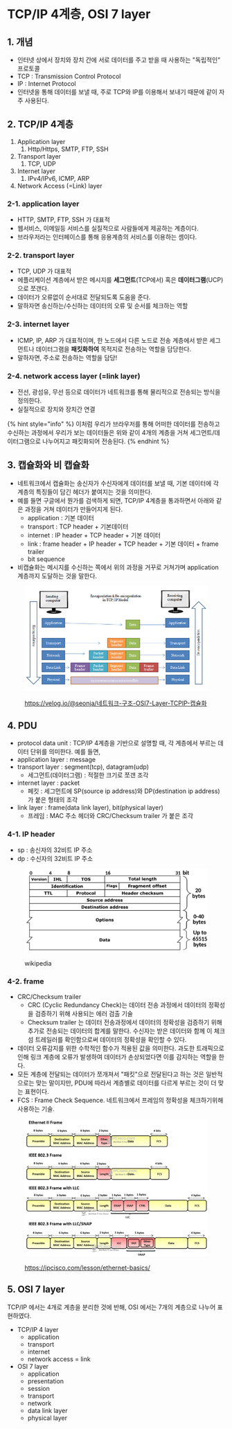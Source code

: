 # TCP/IP 4계층, OSI 7 layer

## 1. 개념&#x20;

* 인터넷 상에서 장치와 장치 간에 서로 데이터를 주고 받을 때 사용하는 "독립적인" 프로토콜
* TCP : Transmission Control Protocol&#x20;
* IP :  Internet Protocol&#x20;
* 인터넷을 통해 데이터를 보낼 때, 주로 TCP와 IP를 이용해서 보내기 때문에 같이 자주 사용된다.&#x20;



## 2. TCP/IP 4계층&#x20;

1. Application layer
   1. Http/Https, SMTP, FTP, SSH&#x20;
2. Transport layer
   1. TCP, UDP&#x20;
3. Internet layer&#x20;
   1. IPv4/IPv6, ICMP, ARP&#x20;
4. Network Access (=Link) layer



### 2-1. application layer &#x20;

* HTTP, SMTP, FTP, SSH 가 대표적&#x20;
* 웹서비스, 이메일등 서비스를 실질적으로 사람들에게 제공하는 계층이다.&#x20;
* 브라우저라는 인터페이스를 통해 응용계층의 서비스를 이용하는 셈이다. &#x20;

### 2-2. transport layer&#x20;

* TCP, UDP 가 대표적&#x20;
* 에플리케이션 계층에서 받은 메시지를 **세그먼트**(TCP에서) 혹은 **데이터그램**(UCP)으로 쪼갠다.&#x20;
* 데이터가 오류없이 순서대로 전달되도록 도움을 준다.
* 말하자면 송신하는/수신하는 데이터의 오류 및 순서를 체크하는 역할&#x20;

### 2-3. internet layer

* ICMP, IP, ARP 가 대표적이며, 한 노드에서 다른 노드로 전송 계층에서 받은 세그먼트나 데이터그램을 **패킷화하여** 목적지로 전송하는 역할을 담당한다.&#x20;
* 말하자면, 주소로 전송하는 역할을 담당! &#x20;

### 2-4. network access layer (=link layer)&#x20;

* 전선, 광섬유, 무선 등으로 데이터가 네트워크를 통해 물리적으로 전송되는 방식을 정의한다.&#x20;
* 실질적으로 장치와 장치간 연결



{% hint style="info" %}
이처럼 우리가 브라우저를 통해 어떠한 데이터를 전송하고 수신하는 과정에서 우리가 보는 데이터들은 위와 같이 4개의 계층을 거쳐 세그먼트/데이터그램으로 나누어지고 패킷화되어 전송된다.&#x20;
{% endhint %}



## 3. 캡슐화와 비 캡슐화&#x20;

* 네트워크에서 캡슐화는 송신자가 수신자에게 데이터를 보낼 때, 기본 데이터에 각 계층의 특징들이 담긴 헤더가 붙여지는 것을 의미한다.&#x20;
* 예를 들면 구글에서 뭔가를 검색하게 되면, TCP/IP 4계층을 통과하면서 아래와 같은 과정을 거쳐 데이터가 만들어지게 된다.
  * application : 기본 데이터&#x20;
  * transport : TCP header + 기본데이터&#x20;
  * internet : IP header + TCP header + 기본 데이터&#x20;
  * link : frame header + IP header + TCP header + 기본 데이터 + frame trailer&#x20;
  * bit sequence&#x20;
* 비캡슐화는 메시지를 수신하는 쪽에서 위의 과정을 거꾸로 거쳐가며 application 계층까지 도달하는 것을 말한다.&#x20;

<figure><img src="../../.gitbook/assets/image (4) (3).png" alt=""><figcaption><p><a href="https://velog.io/@seonja/%EB%84%A4%ED%8A%B8%EC%9B%8C%ED%81%AC-%EA%B5%AC%EC%A1%B0-OSI7-Layer-TCPIP-%EC%BA%A1%EC%8A%90%ED%99%94">https://velog.io/@seonja/네트워크-구조-OSI7-Layer-TCPIP-캡슐화</a></p></figcaption></figure>

## 4. PDU&#x20;

* protocol data unit : TCP/IP 4계층을 기반으로 설명할 때, 각 계층에서 부르는 데이터 단위를 의미한다. 예를 들면,&#x20;
* application layer : message&#x20;
* transport layer : segment(tcp), datagram(udp)
  * 세그먼트(데이터그램) : 적절한 크기로 쪼갠 조각&#x20;
* internet layer : packet
  * 페킷 : 세그먼트에 SP(source ip address)와 DP(destination ip address)가 붙은 형태의 조각 &#x20;
* link layer : frame(data link layer), bit(physical layer)
  * 프레임 : MAC 주소 헤더와 CRC/Checksum trailer 가 붙은 조각&#x20;

### 4-1. IP header

* sp : 송신자의 32비트 IP 주소&#x20;
* dp : 수신자의 32비트 IP 주소 &#x20;

<figure><img src="../../.gitbook/assets/image (63) (1) (1).png" alt=""><figcaption><p>wikipedia</p></figcaption></figure>

### 4-2. frame&#x20;

* CRC/Checksum trailer
  * CRC (Cyclic Redundancy Check)는 데이터 전송 과정에서 데이터의 정확성을 검증하기 위해 사용되는 에러 검출 기술
  * Checksum trailer 는 데이터 전송과정에서 데이터의 정확성을 검증하기 위해 추가로 전송되는 데이터의 합계를 말한다. 수신자는 받은 데이터와 함께 이 체크섬 트레일러를 확인함으로써 데이터의 정확성을 확인할 수 있다.&#x20;
* 데이터 오류감지를 위한 수학적인 함수가 적용된 값을 의미한다. 과도한 트래픽으로 인해 링크 계층에 오류가 발생하여 데이터가 손상되었다면 이를 감지하는 역할을 한다.&#x20;
* 모든 계층에 전달되는 데이터가 쪼개져서 "패킷"으로 전달된다고 하는 것은 일반적으로는 맞는 말이지만, PDU에 따라서 계층별로 데이터를 다르게 부르는 것이 더 맞는 표현이다.&#x20;
* FCS : Frame Check Sequence. 네트워크에서 프레임의 정확성을 체크하기위해 사용하는 기술.&#x20;

<figure><img src="../../.gitbook/assets/image (61) (1).png" alt=""><figcaption><p><a href="https://ipcisco.com/lesson/ethernet-basics/">https://ipcisco.com/lesson/ethernet-basics/</a></p></figcaption></figure>



## 5. OSI 7 layer

TCP/IP 에서는 4개로 계층을 분리한 것에 반해, OSI 에서는 7개의 계층으로 나누어 표현하였다.&#x20;

* TCP/IP 4 layer&#x20;
  * application
  * transport
  * internet
  * network access = link&#x20;
* OSI 7 layer&#x20;
  * application&#x20;
  * presentation&#x20;
  * session&#x20;
  * transport&#x20;
  * network&#x20;
  * data link layer&#x20;
  * physical layer&#x20;

